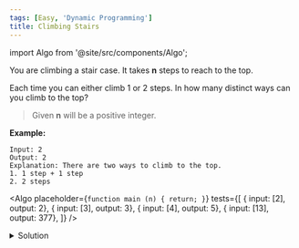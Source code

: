 ```yaml
---
tags: [Easy, 'Dynamic Programming']
title: Climbing Stairs
---
```


import Algo from '@site/src/components/Algo';

You are climbing a stair case. It takes **n** steps to reach to the top.

Each time you can either climb 1 or 2 steps. In how many distinct ways can you climb to the top?

> Given **n** will be a positive integer.

**Example:**

```
Input: 2
Output: 2
Explanation: There are two ways to climb to the top.
1. 1 step + 1 step
2. 2 steps
```

<Algo
placeholder={`function main (n) {
    return;
}`}
tests={[
{ input: [2], output: 2},
{ input: [3], output: 3},
{ input: [4], output: 5},
{ input: [13], output: 377},
]}
/>

<details>
<summary>Solution</summary>

**Complexity:**

-   Time complexity: O(n)
-   Space complexity: O(1)

```javascript
function climbStairs(n) {
	let a = 0,
		b = 1;

	for (let i = 0; i < n; i++) {
		[a, b] = [b, a + b];
	}

	return b;
}
```

</details>
